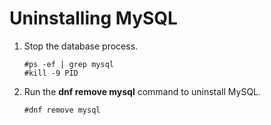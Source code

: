 # Uninstalling MySQL<a name="EN-US_TOPIC_0231470875"></a>

1.  Stop the database process.

    ```
    #ps -ef | grep mysql
    #kill -9 PID
    ```

2.  Run the  **dnf remove mysql**  command to uninstall MySQL.

    ```
    #dnf remove mysql
    ```


